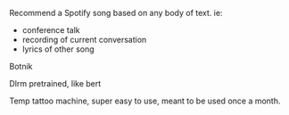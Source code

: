 Recommend a Spotify song based on any body of text. ie: 
- conference talk
- recording of current conversation
- lyrics of other song

Botnik


Dlrm pretrained, like bert

Temp tattoo machine, super easy to use, meant to be used once a month. 